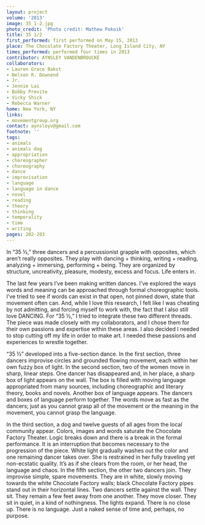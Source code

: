 ```yaml
---
layout: project
volume: '2013'
image: 35_1-2.jpg
photo_credit: 'Photo credit: Mathew Pokoik'
title: 35 1/2
first_performed: first performed on May 15, 2013
place: The Chocolate Factory Theater, Long Island City, NY
times_performed: performed four times in 2013
contributor: AYNSLEY VANDENBROUCKE
collaborators:
- Lauren Grace Bakst
- Nelson R. Downend
- Jr.
- Jennie Lai
- Bobby Previte
- Vicky Shick
- Rebecca Warner
home: New York, NY
links:
- movementgroup.org
contact: aynsleyv@gmail.com
footnote: ''
tags:
- animals
- animals dog
- appropriation
- choreographer
- choreography
- dance
- improvisation
- language
- language in dance
- novel
- reading
- theory
- thinking
- temporality
- time
- writing
pages: 202-203
---
```


In “35 ½,” three dancers and a percussionist grapple with opposites, which aren’t really opposites. They play with dancing + thinking, writing + reading, analyzing + immersing, performing + being. They are organized by structure, uncreativity, pleasure, modesty, excess and focus. Life enters in.

The last few years I’ve been making written dances. I’ve explored the ways words and meaning can be approached through formal choreographic tools. I’ve tried to see if words can exist in that open, not pinned down, state that movement often can. And, while I love this research, I felt like I was cheating by not admitting, and forcing myself to work with, the fact that I also still love DANCING. For “35 ½,” I tried to integrate these two different threads. The piece was made closely with my collaborators, and I chose them for their own passions and expertise within these areas. I also decided I needed to stop cutting off my life in order to make art. I needed these passions and experiences to wrestle together.

“35 ½” developed into a five-section dance. In the first section, three dancers improvise circles and grounded flowing movement, each within her own fuzzy box of light. In the second section, two of the women move in sharp, linear steps. One dancer has disappeared and, in her place, a sharp box of light appears on the wall. The box is filled with moving language appropriated from many sources, including choreographic and literary theory, books and novels. Another box of language appears. The dancers and boxes of language perform together. The words move as fast as the dancers; just as you cannot grasp all of the movement or the meaning in the movement, you cannot grasp the language.

In the third section, a dog and twelve guests of all ages from the local community appear. Colors, images and words saturate the Chocolate Factory Theater. Logic breaks down and there is a break in the formal performance. It is an interruption that becomes necessary to the progression of the piece. White light gradually washes out the color and one remaining dancer takes over. She is restrained in her fully traveling yet non-ecstatic quality. It’s as if she clears from the room, or her head, the language and chaos. In the fifth section, the other two dancers join. They improvise simple, spare movements. They are in white, slowly moving towards the white Chocolate Factory walls; black Chocolate Factory pipes stand out in their horizontal lines. Two dancers settle against the wall. They sit. They remain a few feet away from one another. They move closer. They sit in quiet, in a kind of nothingness. The lights expand. There is no close up. There is no language. Just a naked sense of time and, perhaps, no purpose.
